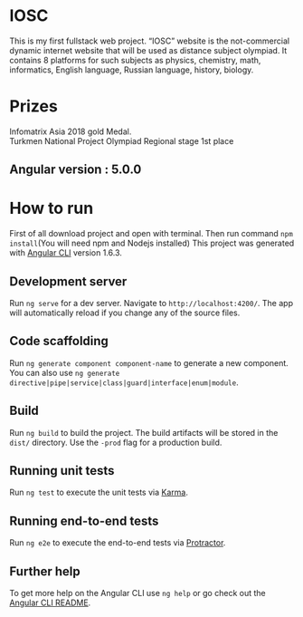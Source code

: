 # IOSC
This is my first fullstack web project.
“IOSC” website is the not-commercial dynamic internet website that will be used as
distance subject olympiad. It contains 8 platforms for such subjects as physics, chemistry,
math, informatics, English language, Russian language, history, biology.
# Prizes 
Infomatrix Asia 2018 gold Medal. <br>
Turkmen National Project Olympiad Regional stage 1st place
## Angular version : 5.0.0 
# How to run
First of all download project and open with terminal. Then run command  `npm install`(You will need npm and Nodejs installed)
This project was generated with [Angular CLI](https://github.com/angular/angular-cli) version 1.6.3.

## Development server

Run `ng serve` for a dev server. Navigate to `http://localhost:4200/`. The app will automatically reload if you change any of the source files.

## Code scaffolding

Run `ng generate component component-name` to generate a new component. You can also use `ng generate directive|pipe|service|class|guard|interface|enum|module`.

## Build

Run `ng build` to build the project. The build artifacts will be stored in the `dist/` directory. Use the `-prod` flag for a production build.

## Running unit tests

Run `ng test` to execute the unit tests via [Karma](https://karma-runner.github.io).

## Running end-to-end tests

Run `ng e2e` to execute the end-to-end tests via [Protractor](http://www.protractortest.org/).

## Further help

To get more help on the Angular CLI use `ng help` or go check out the [Angular CLI README](https://github.com/angular/angular-cli/blob/master/README.md).
